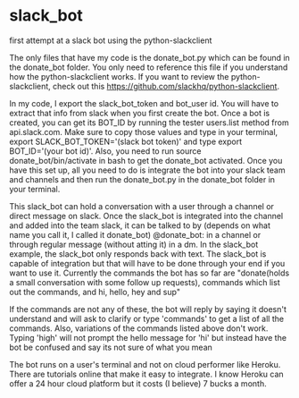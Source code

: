 # slack_bot
first attempt at a slack bot using the python-slackclient

The only files that have my code is the donate_bot.py which can be found in the donate_bot folder. You only need to reference this file if you understand how the python-slackclient works. If you want to review the python-slackclient, check out this https://github.com/slackhq/python-slackclient. 

In my code, I export the slack_bot_token and bot_user id. You will have to extract that info from slack when you first create the bot. Once a bot is created, you can get its BOT_ID by running the tester users.list method from api.slack.com. Make sure to copy those values and type in your terminal, export SLACK_BOT_TOKEN='(slack bot token)' and type export BOT_ID='(your bot id)'. Also, you need to run source donate_bot/bin/activate in bash to get the donate_bot activated. Once you have this set up, all you need to do is integrate the bot into your slack team and channels and then run the donate_bot.py in the donate_bot folder in your terminal.

This slack_bot can hold a conversation with a user through a channel or direct message on slack. Once the slack_bot is integrated into the channel and added into the team slack, it can be talked to by (depends on what name you call it, I called it donate_bot) @donate_bot: in a channel or through regular message (without atting it) in a dm. In the slack_bot example, the slack_bot only responds back with text. The slack_bot is capable of integration but that will have to be done through your end if you want to use it. Currently the commands the bot has so far are "donate(holds a small conversation with some follow up requests), commands which list out the commands, and hi, hello, hey and sup"

If the commands are not any of these, the bot will reply by saying it doesn't understand and will ask to clarify or type 'commands' to get a list of all the commands. Also, variations of the commands listed above don't work. Typing 'high' will not prompt the hello message for 'hi' but instead have the bot be confused and say its not sure of what you mean

The bot runs on a user's terminal and not on cloud performer like Heroku. There are tutorials online that make it easy to integrate. I know Heroku can offer a 24 hour cloud platform but it costs (I believe) 7 bucks a month. 


